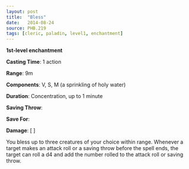 ```yaml
---
layout: post
title:  "Bless"
date:   2014-08-24
source: PHB.219
tags: [cleric, paladin, level1, enchantment]
---
```


**1st-level enchantment**

**Casting Time**: 1 action

**Range**: 9m

**Components**: V, S, M (a sprinkling of holy water)

**Duration**: Concentration, up to 1 minute

**Saving Throw**:

**Save For**:

**Damage**: [ ]

You bless up to three creatures of your choice within range. Whenever a target makes an attack roll or a saving throw before the spell ends, the target can roll a d4 and add the number rolled to the attack roll or saving throw.